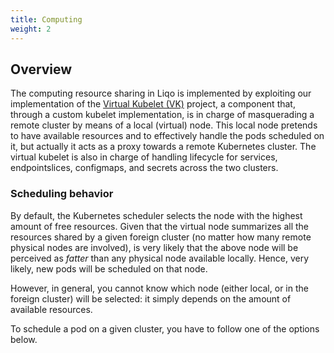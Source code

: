 ```yaml
---
title: Computing
weight: 2
---
```


## Overview

The computing resource sharing in Liqo is implemented by exploiting our implementation of the
[Virtual Kubelet (VK)](https://github.com/virtual-kubelet/virtual-kubelet) project, a component that, through a custom
kubelet implementation, is in charge of masquerading a remote cluster by means of a local (virtual) node. This local
node pretends to have available resources and to effectively handle the pods scheduled on it, but actually it acts as a
proxy towards a remote Kubernetes cluster. The virtual kubelet is also in charge of handling lifecycle for services, 
endpointslices, configmaps, and secrets across the two clusters. 

### Scheduling behavior

By default, the Kubernetes scheduler selects the node with the highest amount of free resources.
Given that the virtual node summarizes all the resources shared by a given foreign cluster (no matter how many remote physical nodes are involved), is very likely that the above node will be perceived as *fatter* than any physical node available locally. Hence, very likely, new pods will be scheduled on that node.

However, in general, you cannot know which node (either local, or in the foreign cluster) will be selected: it simply depends on the amount of available resources.

To schedule a pod on a given cluster, you have to follow one of the options below.
